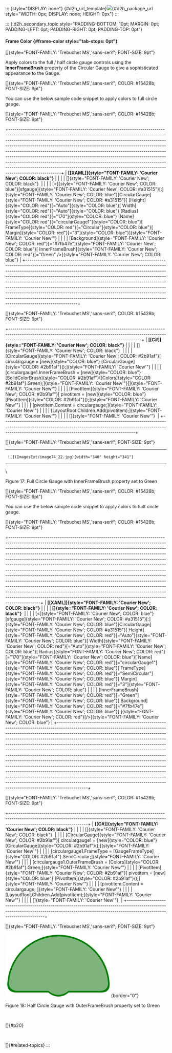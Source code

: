 ::: {style="DISPLAY: none"}
[](ms-xhelp:///?Id=d2h_url_template){#d2h_url_template}![](!package_url!){#d2h_package_url style="WIDTH: 0px; DISPLAY: none; HEIGHT: 0px"}
:::

::: {.d2h_secondary_topic style="PADDING-BOTTOM: 10pt; MARGIN: 0pt; PADDING-LEFT: 0pt; PADDING-RIGHT: 0pt; PADDING-TOP: 0pt"}
#### Frame Color {#frame-color style="tab-stops: 0pt"}

[]{style="FONT-FAMILY: 'Trebuchet MS','sans-serif'; FONT-SIZE: 9pt"} 

Apply colors to the full / half circle gauge controls using the **InnerFrameBrush** property of the Circular Gauge to give a sophisticated appearance to the Gauge.

[]{style="FONT-FAMILY: 'Trebuchet MS','sans-serif'; COLOR: #15428b; FONT-SIZE: 9pt"} 

You can use the below sample code snippet to apply colors to full circle gauge.

[]{style="FONT-FAMILY: 'Trebuchet MS','sans-serif'; COLOR: #15428b; FONT-SIZE: 9pt"} 

+-------------------------------------------------------------------------------------------------------------------------------------------------------------------------------------------------------------------------------------------------------------------------------------------------------------------------------------------------------------------------------------------------------------------------------------------------------------------------------------------------------------------------------------------------------------------------------------------------------------------------------------------------------------------------+
| **[\[XAML\]]{style="FONT-FAMILY: 'Courier New'; COLOR: black"}**                                                                                                                                                                                                                                                                                                                                                                                                                                                                                                                                                                                                        |
|                                                                                                                                                                                                                                                                                                                                                                                                                                                                                                                                                                                                                                                                         |
| []{style="FONT-FAMILY: 'Courier New'; COLOR: black"}                                                                                                                                                                                                                                                                                                                                                                                                                                                                                                                                                                                                                    |
|                                                                                                                                                                                                                                                                                                                                                                                                                                                                                                                                                                                                                                                                         |
| [\<]{style="FONT-FAMILY: 'Courier New'; COLOR: blue"}[sfgauge]{style="FONT-FAMILY: 'Courier New'; COLOR: #a31515"}[:]{style="FONT-FAMILY: 'Courier New'; COLOR: blue"}[CircularGauge]{style="FONT-FAMILY: 'Courier New'; COLOR: #a31515"}[ [Height]{style="COLOR: red"}[=\"Auto\"]{style="COLOR: blue"}[ Width]{style="COLOR: red"}[=\"Auto\"]{style="COLOR: blue"} [Radius]{style="COLOR: red"}[=\"170\"]{style="COLOR: blue"} [Name]{style="COLOR: red"}[=\"circularGauge1\"]{style="COLOR: blue"}[ FrameType]{style="COLOR: red"}[=\"Circular\"]{style="COLOR: blue"}[ Margin]{style="COLOR: red"}[=\"3\"]{style="COLOR: blue"}]{style="FONT-FAMILY: 'Courier New'"} |
|                                                                                                                                                                                                                                                                                                                                                                                                                                                                                                                                                                                                                                                                         |
| [Background]{style="FONT-FAMILY: 'Courier New'; COLOR: red"}[=\"#7fb47e\"]{style="FONT-FAMILY: 'Courier New'; COLOR: blue"}[ InnerFrameBrush]{style="FONT-FAMILY: 'Courier New'; COLOR: red"}[=\"Green\" /\>]{style="FONT-FAMILY: 'Courier New'; COLOR: blue"}                                                                                                                                                                                                                                                                                                                                                                                                          |
+-------------------------------------------------------------------------------------------------------------------------------------------------------------------------------------------------------------------------------------------------------------------------------------------------------------------------------------------------------------------------------------------------------------------------------------------------------------------------------------------------------------------------------------------------------------------------------------------------------------------------------------------------------------------------+

[]{style="FONT-FAMILY: 'Trebuchet MS','sans-serif'; COLOR: #15428b; FONT-SIZE: 9pt"} 

+----------------------------------------------------------------------------------------------------------------------------------------------------------------------------------------------------------------------------+
| **[\[C#\]]{style="FONT-FAMILY: 'Courier New'; COLOR: black"}**                                                                                                                                                             |
|                                                                                                                                                                                                                            |
| []{style="FONT-FAMILY: 'Courier New'; COLOR: black"}                                                                                                                                                                       |
|                                                                                                                                                                                                                            |
| [CircularGauge]{style="FONT-FAMILY: 'Courier New'; COLOR: #2b91af"}[ circulargauge = [new]{style="COLOR: blue"} [CircularGauge]{style="COLOR: #2b91af"}();]{style="FONT-FAMILY: 'Courier New'"}                            |
|                                                                                                                                                                                                                            |
| [circulargauge1.InnerFrameBrush = [new]{style="COLOR: blue"} [SolidColorBrush]{style="COLOR: #2b91af"}([Colors]{style="COLOR: #2b91af"}.Green);]{style="FONT-FAMILY: 'Courier New'"}[]{style="FONT-FAMILY: 'Courier New'"} |
|                                                                                                                                                                                                                            |
| [PivotItem]{style="FONT-FAMILY: 'Courier New'; COLOR: #2b91af"}[ pivotitem = [new]{style="COLOR: blue"} [PivotItem]{style="COLOR: #2b91af"}();]{style="FONT-FAMILY: 'Courier New'"}                                        |
|                                                                                                                                                                                                                            |
| [pivotitem.Content = circulargauge;]{style="FONT-FAMILY: 'Courier New'"}                                                                                                                                                   |
|                                                                                                                                                                                                                            |
| [LayoutRoot.Children.Add(pivotitem);]{style="FONT-FAMILY: 'Courier New'"}                                                                                                                                                  |
|                                                                                                                                                                                                                            |
| []{style="FONT-FAMILY: 'Courier New'"}                                                                                                                                                                                     |
+----------------------------------------------------------------------------------------------------------------------------------------------------------------------------------------------------------------------------+

[]{style="FONT-FAMILY: 'Trebuchet MS','sans-serif'; FONT-SIZE: 9pt"} 

  -- ---------------------------------------------------------
     
     ![](ImagesExt/image74_22.jpg){width="340" height="341"}
  -- ---------------------------------------------------------

\

Figure 17: Full Circle Gauge with InnerFrameBrush property set to Green

[]{style="FONT-FAMILY: 'Trebuchet MS','sans-serif'; COLOR: #15428b; FONT-SIZE: 9pt"} 

You can use the below sample code snippet to apply colors to half circle gauge.

[]{style="FONT-FAMILY: 'Trebuchet MS','sans-serif'; COLOR: #15428b; FONT-SIZE: 9pt"} 

+---------------------------------------------------------------------------------------------------------------------------------------------------------------------------------------------------------------------------------------------------------------------------------------------------------------------------------------------------------------------------------------------------------------------------------------------------------------------------------------------------------------------------------------------------------------------------------------------------------------------------------------------------------------------------------------------------------------------------------------------------------------------------------------------------------------------------------------------------------------------------------------------------------------------------------------------------------------------------------------+
| **[\[XAML\]]{style="FONT-FAMILY: 'Courier New'; COLOR: black"}**                                                                                                                                                                                                                                                                                                                                                                                                                                                                                                                                                                                                                                                                                                                                                                                                                                                                                                                      |
|                                                                                                                                                                                                                                                                                                                                                                                                                                                                                                                                                                                                                                                                                                                                                                                                                                                                                                                                                                                       |
| **[]{style="FONT-FAMILY: 'Courier New'; COLOR: black"}**                                                                                                                                                                                                                                                                                                                                                                                                                                                                                                                                                                                                                                                                                                                                                                                                                                                                                                                              |
|                                                                                                                                                                                                                                                                                                                                                                                                                                                                                                                                                                                                                                                                                                                                                                                                                                                                                                                                                                                       |
| [\<]{style="FONT-FAMILY: 'Courier New'; COLOR: blue"}[sfgauge]{style="FONT-FAMILY: 'Courier New'; COLOR: #a31515"}[:]{style="FONT-FAMILY: 'Courier New'; COLOR: blue"}[CircularGauge]{style="FONT-FAMILY: 'Courier New'; COLOR: #a31515"}[ Height]{style="FONT-FAMILY: 'Courier New'; COLOR: red"}[=\"Auto\"]{style="FONT-FAMILY: 'Courier New'; COLOR: blue"}[ Width]{style="FONT-FAMILY: 'Courier New'; COLOR: red"}[=\"Auto\"]{style="FONT-FAMILY: 'Courier New'; COLOR: blue"}[ Radius]{style="FONT-FAMILY: 'Courier New'; COLOR: red"}[=\"170\"]{style="FONT-FAMILY: 'Courier New'; COLOR: blue"}[ Name]{style="FONT-FAMILY: 'Courier New'; COLOR: red"}[=\"circularGauge1\"]{style="FONT-FAMILY: 'Courier New'; COLOR: blue"}[ FrameType]{style="FONT-FAMILY: 'Courier New'; COLOR: red"}[=\"SemiCircular\"]{style="FONT-FAMILY: 'Courier New'; COLOR: blue"}[ Margin]{style="FONT-FAMILY: 'Courier New'; COLOR: red"}[=\"3\"]{style="FONT-FAMILY: 'Courier New'; COLOR: blue"} |
|                                                                                                                                                                                                                                                                                                                                                                                                                                                                                                                                                                                                                                                                                                                                                                                                                                                                                                                                                                                       |
| [InnerFrameBrush]{style="FONT-FAMILY: 'Courier New'; COLOR: red"}[=\"Green\"]{style="FONT-FAMILY: 'Courier New'; COLOR: blue"}[ Background]{style="FONT-FAMILY: 'Courier New'; COLOR: red"}[=\"#7fb47e\"]{style="FONT-FAMILY: 'Courier New'; COLOR: blue"}[ ]{style="FONT-FAMILY: 'Courier New'; COLOR: red"}[/\>]{style="FONT-FAMILY: 'Courier New'; COLOR: blue"}                                                                                                                                                                                                                                                                                                                                                                                                                                                                                                                                                                                                                   |
+---------------------------------------------------------------------------------------------------------------------------------------------------------------------------------------------------------------------------------------------------------------------------------------------------------------------------------------------------------------------------------------------------------------------------------------------------------------------------------------------------------------------------------------------------------------------------------------------------------------------------------------------------------------------------------------------------------------------------------------------------------------------------------------------------------------------------------------------------------------------------------------------------------------------------------------------------------------------------------------+

[]{style="FONT-FAMILY: 'Trebuchet MS','sans-serif'; COLOR: #15428b; FONT-SIZE: 9pt"} 

+--------------------------------------------------------------------------------------------------------------------------------------------------------------------------------------------------+
| **[\[C#\]]{style="FONT-FAMILY: 'Courier New'; COLOR: black"}**                                                                                                                                   |
|                                                                                                                                                                                                  |
| []{style="FONT-FAMILY: 'Courier New'; COLOR: black"}                                                                                                                                             |
|                                                                                                                                                                                                  |
| [CircularGauge]{style="FONT-FAMILY: 'Courier New'; COLOR: #2b91af"}[ circulargauge1 = [new]{style="COLOR: blue"} [CircularGauge]{style="COLOR: #2b91af"}();]{style="FONT-FAMILY: 'Courier New'"} |
|                                                                                                                                                                                                  |
| [circulargauge1.FrameType = [GaugeFrameType]{style="COLOR: #2b91af"}.SemiCircular;]{style="FONT-FAMILY: 'Courier New'"}                                                                          |
|                                                                                                                                                                                                  |
| [circulargauge1.OuterFrameBrush = [Colors]{style="COLOR: #2b91af"}.Green;]{style="FONT-FAMILY: 'Courier New'"}                                                                                   |
|                                                                                                                                                                                                  |
| [PivotItem]{style="FONT-FAMILY: 'Courier New'; COLOR: #2b91af"}[ pivotitem = [new]{style="COLOR: blue"} [PivotItem]{style="COLOR: #2b91af"}();]{style="FONT-FAMILY: 'Courier New'"}              |
|                                                                                                                                                                                                  |
| [pivotitem.Content = circulargauge; ]{style="FONT-FAMILY: 'Courier New'"}                                                                                                                        |
|                                                                                                                                                                                                  |
| [LayoutRoot.Children.Add(pivotitem);]{style="FONT-FAMILY: 'Courier New'"}                                                                                                                        |
|                                                                                                                                                                                                  |
| []{style="FONT-FAMILY: 'Courier New'"}                                                                                                                                                           |
+--------------------------------------------------------------------------------------------------------------------------------------------------------------------------------------------------+

[]{style="FONT-FAMILY: 'Trebuchet MS','sans-serif'; FONT-SIZE: 9pt"} 

![](ImagesExt/image74_23.png){border="0"}

Figure 18: Half Circle Gauge with OuterFrameBrush property set to Green

 

[]{#p20} 

 

[]{#related-topics}
:::
